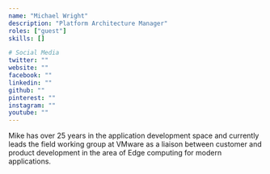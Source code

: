 ```yaml
---
name: "Michael Wright"
description: "Platform Architecture Manager"
roles: ["guest"]
skills: []

# Social Media
twitter: ""
website: ""
facebook: ""
linkedin: ""
github: ""
pinterest: ""
instagram: ""
youtube: ""
---
```

<!-- markdownlint-disable MD041-->
Mike has over 25 years in the application development space and currently leads the field working group at VMware as a liaison between customer and product development in the area of Edge computing for modern applications.

<!--more-->

